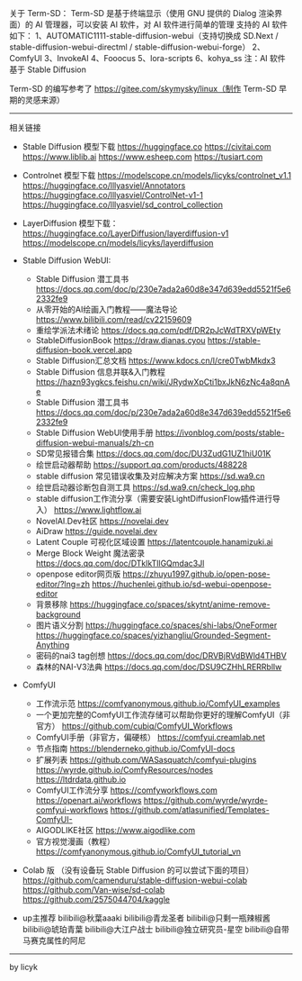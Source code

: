 关于 Term-SD：
Term-SD 是基于终端显示（使用 GNU 提供的 Dialog 渲染界面）的 AI 管理器，可以安装 AI 软件，对 AI 软件进行简单的管理
支持的 AI 软件如下：
1、AUTOMATIC1111-stable-diffusion-webui（支持切换成 SD.Next / stable-diffusion-webui-directml / stable-diffusion-webui-forge）
2、ComfyUI
3、InvokeAI
4、Fooocus
5、lora-scripts
6、kohya_ss
注：AI 软件基于 Stable Diffusion

Term-SD 的编写参考了 https://gitee.com/skymysky/linux（制作 Term-SD 早期的灵感来源）

-----------------------------

相关链接
- Stable Diffusion 模型下载 
    https://huggingface.co
    https://civitai.com
    https://www.liblib.ai
    https://www.esheep.com
    https://tusiart.com
- Controlnet 模型下载
    https://modelscope.cn/models/licyks/controlnet_v1.1
    https://huggingface.co/lllyasviel/Annotators
    https://huggingface.co/lllyasviel/ControlNet-v1-1
    https://huggingface.co/lllyasviel/sd_control_collection
- LayerDiffusion 模型下载：
    https://huggingface.co/LayerDiffusion/layerdiffusion-v1
    https://modelscope.cn/models/licyks/layerdiffusion
 
- Stable Diffusion WebUI:
  - Stable Diffusion 潜工具书
      https://docs.qq.com/doc/p/230e7ada2a60d8e347d639edd5521f5e62332fe9
  - 从零开始的AI绘画入门教程——魔法导论
    https://www.bilibili.com/read/cv22159609
  - 重绘学派法术绪论
      https://docs.qq.com/pdf/DR2pJcWdTRXVpWEty
  - StableDiffusionBook
      https://draw.dianas.cyou
      https://stable-diffusion-book.vercel.app
  - Stable Diffusion汇总文档
      https://www.kdocs.cn/l/cre0TwbMkdx3
  - Stable Diffusion 信息并联&入门教程
      https://hazn93ygkcs.feishu.cn/wiki/JRydwXpCti1bxJkN6zNc4a8qnAe
  - Stable Diffusion 潜工具书
      https://docs.qq.com/doc/p/230e7ada2a60d8e347d639edd5521f5e62332fe9
  - Stable Diffusion WebUI使用手册
      https://ivonblog.com/posts/stable-diffusion-webui-manuals/zh-cn
  - SD常见报错合集
      https://docs.qq.com/doc/DU3ZudG1UZ1hiU01K
  - 绘世启动器帮助
      https://support.qq.com/products/488228
  - stable diffusion 常见错误收集及对应解决方案
      https://sd.wa9.cn
  - 绘世启动器诊断包自测工具
      https://sd.wa9.cn/check_log.php
  - stable diffusion工作流分享（需要安装LightDiffusionFlow插件进行导入）
      https://www.lightflow.ai
  - NovelAI.Dev社区
      https://novelai.dev
  - AiDraw
      https://guide.novelai.dev
  - Latent Couple 可视化区域设置
      https://latentcouple.hanamizuki.ai
  - Merge Block Weight 魔法密录
      https://docs.qq.com/doc/DTklkTllGQmdac3Jl
  - openpose editor网页版
      https://zhuyu1997.github.io/open-pose-editor/?lng=zh
      https://huchenlei.github.io/sd-webui-openpose-editor
  - 背景移除
      https://huggingface.co/spaces/skytnt/anime-remove-background
  - 图片语义分割
      https://huggingface.co/spaces/shi-labs/OneFormer
      https://huggingface.co/spaces/yizhangliu/Grounded-Segment-Anything
  - 密码的nai3 tag创想
      https://docs.qq.com/doc/DRVBjRVdBWld4THBV
  - 森林的NAI-V3法典
      https://docs.qq.com/doc/DSU9CZHhLRERRbllw

- ComfyUI
  - 工作流示范
      https://comfyanonymous.github.io/ComfyUI_examples
  - 一个更加完整的ComfyUI工作流存储可以帮助你更好的理解ComfyUI（非官方）
      https://github.com/cubiq/ComfyUI_Workflows
  - ComfyUI手册（非官方，偏硬核）
      https://comfyui.creamlab.net
  - 节点指南
      https://blenderneko.github.io/ComfyUI-docs
  - 扩展列表
      https://github.com/WASasquatch/comfyui-plugins
      https://wyrde.github.io/ComfyResources/nodes
      https://ltdrdata.github.io
  - ComfyUI工作流分享
      https://comfyworkflows.com
      https://openart.ai/workflows
      https://github.com/wyrde/wyrde-comfyui-workflows
      https://github.com/atlasunified/Templates-ComfyUI-
  - AIGODLIKE社区
      https://www.aigodlike.com
  - 官方视觉漫画（教程）
      https://comfyanonymous.github.io/ComfyUI_tutorial_vn

- Colab 版
  （没有设备玩 Stable Diffusion 的可以尝试下面的项目）
    https://github.com/camenduru/stable-diffusion-webui-colab
    https://github.com/Van-wise/sd-colab
    https://github.com/2575044704/kaggle


- up主推荐
    bilibili@秋葉aaaki
    bilibili@青龙圣者
    bilibili@只剩一瓶辣椒酱
    bilibili@琥珀青葉
    bilibili@大江户战士
    bilibili@独立研究员-星空
    bilibili@自带马赛克属性的阿尼

-----------------------------

by licyk